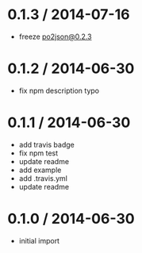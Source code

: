 
0.1.3 / 2014-07-16
==================

 * freeze po2json@0.2.3

0.1.2 / 2014-06-30
==================

 * fix npm description typo

0.1.1 / 2014-06-30
==================

 * add travis badge
 * fix npm test
 * update readme
 * add example
 * add .travis.yml
 * update readme

0.1.0 / 2014-06-30
==================

 * initial import
